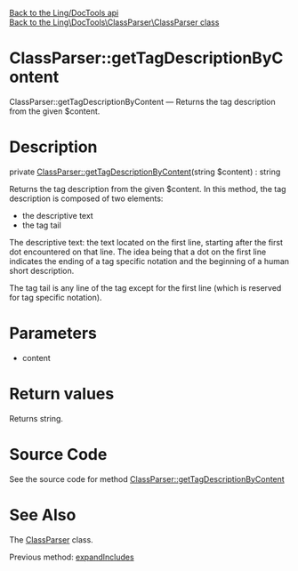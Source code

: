 [Back to the Ling/DocTools api](https://github.com/lingtalfi/DocTools/blob/master/doc/api/Ling/DocTools.md)<br>
[Back to the Ling\DocTools\ClassParser\ClassParser class](https://github.com/lingtalfi/DocTools/blob/master/doc/api/Ling/DocTools/ClassParser/ClassParser.md)


ClassParser::getTagDescriptionByContent
================



ClassParser::getTagDescriptionByContent — Returns the tag description from the given $content.




Description
================


private [ClassParser::getTagDescriptionByContent](https://github.com/lingtalfi/DocTools/blob/master/doc/api/Ling/DocTools/ClassParser/ClassParser/getTagDescriptionByContent.md)(string $content) : string




Returns the tag description from the given $content.
In this method, the tag description is composed of two elements:

- the descriptive text
- the tag tail

The descriptive text: the text located on the first line, starting after the first dot encountered on that line.
The idea being that a dot on the first line indicates the ending of a tag specific notation and the beginning
of a human short description.


The tag tail is any line of the tag except for the first line (which is reserved for tag specific notation).




Parameters
================


- content

    


Return values
================

Returns string.








Source Code
===========
See the source code for method [ClassParser::getTagDescriptionByContent](https://github.com/lingtalfi/DocTools/blob/master/ClassParser/ClassParser.php#L1167-L1186)


See Also
================

The [ClassParser](https://github.com/lingtalfi/DocTools/blob/master/doc/api/Ling/DocTools/ClassParser/ClassParser.md) class.

Previous method: [expandIncludes](https://github.com/lingtalfi/DocTools/blob/master/doc/api/Ling/DocTools/ClassParser/ClassParser/expandIncludes.md)<br>

